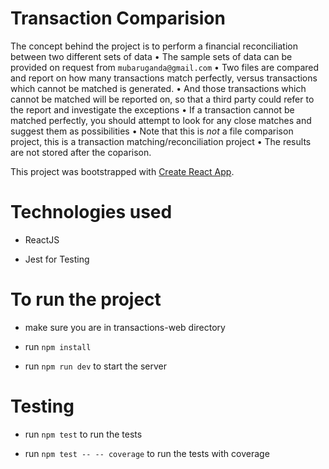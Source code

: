 # Transaction Comparision

The concept behind the project is to perform a financial reconciliation between two different  sets of data 
• The sample sets of data can be provided on request from `mubaruganda@gmail.com`
• Two files are compared and report on how many transactions match  perfectly, versus transactions which cannot be matched is generated.
• And those transactions which cannot be matched will be reported on, so that a third  party could refer to the report and investigate the exceptions 
• If a transaction cannot be matched perfectly, you should attempt to look for any close matches  and suggest them as possibilities 
• Note that this is *not* a file comparison project, this is a transaction matching/reconciliation  project 
• The results are not stored after the coparison.

This project was bootstrapped with [Create React App](https://github.com/facebook/create-react-app).

# Technologies used

- ReactJS

- Jest for Testing

# To run the project

- make sure you are in transactions-web directory

- run `npm install`

- run `npm run dev` to start the server

# Testing 

- run `npm test` to run the tests

- run `npm test -- -- coverage` to run the tests with coverage


